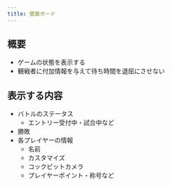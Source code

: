 ```yaml
---
title: 壁面ボード
---
```


## 概要
* ゲームの状態を表示する
* 観戦者に付加情報を与えて待ち時間を退屈にさせない

## 表示する内容
* バトルのステータス
    * エントリー受付中・試合中など
* 勝敗
* 各プレイヤーの情報
    * 名前
    * カスタマイズ
    * コックピットカメラ
    * プレイヤーポイント・称号など
